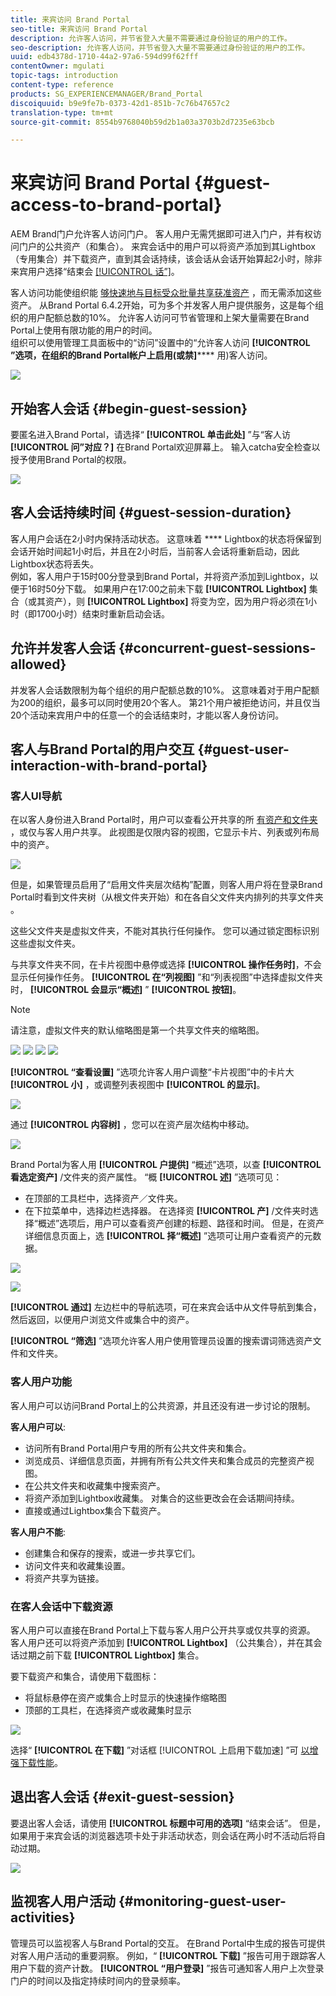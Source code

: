 ```yaml
---
title: 来宾访问 Brand Portal
seo-title: 来宾访问 Brand Portal
description: 允许客人访问，并节省登入大量不需要通过身份验证的用户的工作。
seo-description: 允许客人访问，并节省登入大量不需要通过身份验证的用户的工作。
uuid: edb4378d-1710-44a2-97a6-594d99f62fff
contentOwner: mgulati
topic-tags: introduction
content-type: reference
products: SG_EXPERIENCEMANAGER/Brand_Portal
discoiquuid: b9e9fe7b-0373-42d1-851b-7c76b47657c2
translation-type: tm+mt
source-git-commit: 8554b9768040b59d2b1a03a3703b2d7235e63bcb

---
```



# 来宾访问 Brand Portal {#guest-access-to-brand-portal}

AEM Brand门户允许客人访问门户。 客人用户无需凭据即可进入门户，并有权访问门户的公共资产（和集合）。 来宾会话中的用户可以将资产添加到其Lightbox（专用集合）并下载资产，直到其会话持续，该会话从会话开始算起2小时，除非来宾用户选择“结束会 [[!UICONTROL 话”]](#exit-guest-session)。

客人访问功能使组织能 [够快速地与目标受众批量共享获准资产](../using/brand-portal-sharing-folders.md#how-to-share-folders) ，而无需添加这些资产。 从Brand Portal 6.4.2开始，可为多个并发客人用户提供服务，这是每个组织的用户配额总数的10%。 允许客人访问可节省管理和上架大量需要在Brand Portal上使用有限功能的用户的时间。\
组织可以使用管理工具面板中的“访问”设置中的“允许客人访问 **[!UICONTROL ”选项，在组织的Brand Portal帐户上启用(或禁]****** 用)客人访问。

<!--
Comment Type: annotation
Last Modified By: mgulati
Last Modified Date: 2018-08-17T10:42:59.879-0400
Removed the first para: "AEM Assets Brand Portal allows public users to enter the portal anonymously and have restricted access to the allowed public resources as guests. Organization users with guest role need not seek access and authentication from administrators."
-->

![](assets/enable-guest-access.png)

## 开始客人会话 {#begin-guest-session}

要匿名进入Brand Portal，请选择“ **[!UICONTROL 单击此处]** ”与“客人访 **[!UICONTROL 问”对应？]** 在Brand Portal欢迎屏幕上。 输入catcha安全检查以授予使用Brand Portal的权限。

![](assets/bp-login-screen.png)

## 客人会话持续时间 {#guest-session-duration}

客人用户会话在2小时内保持活动状态。 这意味着 **** Lightbox的状态将保留到会话开始时间起1小时后，并且在2小时后，当前客人会话将重新启动，因此Lightbox状态将丢失。\
例如，客人用户于15时00分登录到Brand Portal，并将资产添加到Lightbox，以便于16时50分下载。 如果用户在17:00之前未下载 **[!UICONTROL Lightbox]** 集合（或其资产），则 **[!UICONTROL Lightbox]** 将变为空，因为用户将必须在1小时（即1700小时）结束时重新启动会话。

## 允许并发客人会话 {#concurrent-guest-sessions-allowed}

并发客人会话数限制为每个组织的用户配额总数的10%。 这意味着对于用户配额为200的组织，最多可以同时使用20个客人。 第21个用户被拒绝访问，并且仅当20个活动来宾用户中的任意一个的会话结束时，才能以客人身份访问。

## 客人与Brand Portal的用户交互 {#guest-user-interaction-with-brand-portal}

### 客人UI导航

在以客人身份进入Brand Portal时，用户可以查看公开共享的所 [有资产和文件夹](../using/brand-portal-sharing-folders.md#sharefolders) ，或仅与客人用户共享。 此视图是仅限内容的视图，它显示卡片、列表或列布局中的资产。

![](assets/disabled-folder-hierarchy1.png)

但是，如果管理员启用了“启用文件夹层次结构”配置，则客人用户将在登录Brand Portal时看到文件夹树（从根文件夹开始）和在各自父文件夹内排列的共享文件夹 [](../using/brand-portal-general-configuration.md#main-pars-header-1621071021) 。

这些父文件夹是虚拟文件夹，不能对其执行任何操作。 您可以通过锁定图标识别这些虚拟文件夹。

与共享文件夹不同，在卡片视图中悬停或选择 **[!UICONTROL 操作任务时]**，不会显示任何操作任务。 **[!UICONTROL 在“列视图]** ”和“列表视图”中选择虚拟文件夹时， **[!UICONTROL 会显示“概述]** ” **[!UICONTROL 按钮]**。

>[!NOTE]
>
>请注意，虚拟文件夹的默认缩略图是第一个共享文件夹的缩略图。

![](assets/enabled-hierarchy1.png) ![](assets/hierarchy1-nonadmin.png) ![](assets/hierarchy-nonadmin.png) ![](assets/hierarchy2-nonadmin.png)

**[!UICONTROL “查看设置]** ”选项允许客人用户调整“卡片视图”中的卡片大 **[!UICONTROL 小]** ，或调整列表视图中 **[!UICONTROL 的显示]**。

![](assets/nav-guest-user.png)

通过 **[!UICONTROL 内容树]** ，您可以在资产层次结构中移动。

![](assets/guest-login-ui.png)

Brand Portal为客人用 **[!UICONTROL 户提供]** “概述”选项，以查 **[!UICONTROL 看选定资产]** /文件夹的资产属性。 “概 **[!UICONTROL 述]** ”选项可见：

* 在顶部的工具栏中，选择资产／文件夹。
* 在下拉菜单中，选择边栏选择器。
在选择资 **[!UICONTROL 产]** /文件夹时选择“概述”选项后，用户可以查看资产创建的标题、路径和时间。 但是，在资产详细信息页面上，选 **[!UICONTROL 择“概述]** ”选项可让用户查看资产的元数据。

![](assets/overview-option-1.png)

![](assets/overview-rail-selector-1.png)<br />

**[!UICONTROL 通过]** 左边栏中的导航选项，可在来宾会话中从文件导航到集合，然后返回，以便用户浏览文件或集合中的资产。

**[!UICONTROL “筛选]** ”选项允许客人用户使用管理员设置的搜索谓词筛选资产文件和文件夹。

### 客人用户功能

客人用户可以访问Brand Portal上的公共资源，并且还没有进一步讨论的限制。

**客人用户可以**:

* 访问所有Brand Portal用户专用的所有公共文件夹和集合。
* 浏览成员、详细信息页面，并拥有所有公共文件夹和集合成员的完整资产视图。
* 在公共文件夹和收藏集中搜索资产。
* 将资产添加到Lightbox收藏集。 对集合的这些更改会在会话期间持续。
* 直接或通过Lightbox集合下载资产。

**客人用户不能**:

* 创建集合和保存的搜索，或进一步共享它们。
* 访问文件夹和收藏集设置。
* 将资产共享为链接。

### 在客人会话中下载资源

客人用户可以直接在Brand Portal上下载与客人用户公开共享或仅共享的资源。 客人用户还可以将资产添加到 **[!UICONTROL Lightbox]** （公共集合），并在其会话过期之前下载 **[!UICONTROL Lightbox]** 集合。

要下载资产和集合，请使用下载图标：

* 将鼠标悬停在资产或集合上时显示的快速操作缩略图
* 顶部的工具栏，在选择资产或收藏集时显示

![](assets/download-on-guest.png)

选择“ **[!UICONTROL 在下载]** ”对话框 [!UICONTROL 上启用下载加速] ”可 [以增强下载性能](../using/accelerated-download.md)。

## 退出客人会话 {#exit-guest-session}

要退出客人会话，请使用 **[!UICONTROL 标题中可用的选项]** “结束会话”。 但是，如果用于来宾会话的浏览器选项卡处于非活动状态，则会话在两小时不活动后将自动过期。

![](assets/end-guest-session.png)

## 监视客人用户活动 {#monitoring-guest-user-activities}

管理员可以监视客人与Brand Portal的交互。 在Brand Portal中生成的报告可提供对客人用户活动的重要洞察。 例如，“ **[!UICONTROL 下载]** ”报告可用于跟踪客人用户下载的资产计数。 **[!UICONTROL “用户登录]** ”报告可通知客人用户上次登录门户的时间以及指定持续时间内的登录频率。
